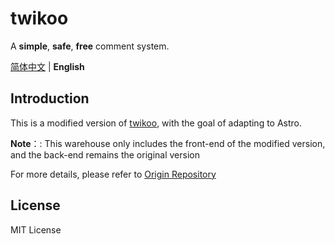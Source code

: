 # twikoo

A **simple**, **safe**, **free** comment system.  

[简体中文](./README.en.md) | **English** 

## Introduction

This is a modified version of [twikoo](https://github.com/twikoojs/twikoo), with the goal of adapting to Astro.

**Note**：: This warehouse only includes the front-end of the  modified version, and the back-end remains the original version

For more details, please refer to [Origin Repository](https://github.com/twikoojs/twikoo)



## License

MIT License